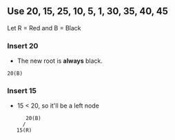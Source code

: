 ## Use 20, 15, 25, 10, 5, 1, 30, 35, 40, 45

Let R = Red and B = Black

### Insert 20
- The new root is **always** black.

```plaintext
20(B)
```
### Insert 15
- 15 < 20, so it'll be a left node

```plaintext
      20(B)
     /
   15(R)

```